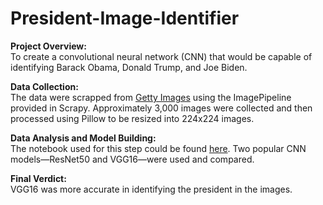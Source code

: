 # President-Image-Identifier

**Project Overview:**\
To create a convolutional neural network (CNN) that would be capable of identifying Barack Obama, Donald Trump, and Joe Biden. 

**Data Collection:**\
The data were scrapped from [Getty Images](https://www.gettyimages.com) using the ImagePipeline provided in Scrapy. Approximately 3,000 images were collected and then processed using Pillow to be resized into 224x224 images. 

**Data Analysis and Model Building:**\
The notebook used for this step could be found [here](https://nbviewer.jupyter.org/github/chihaos1/President-Image-Identifier/blob/main/President%20Image%20Identifier.ipynb). Two popular CNN models—ResNet50 and VGG16—were used and compared.

**Final Verdict:**\
VGG16 was more accurate in identifying the president in the images. 
